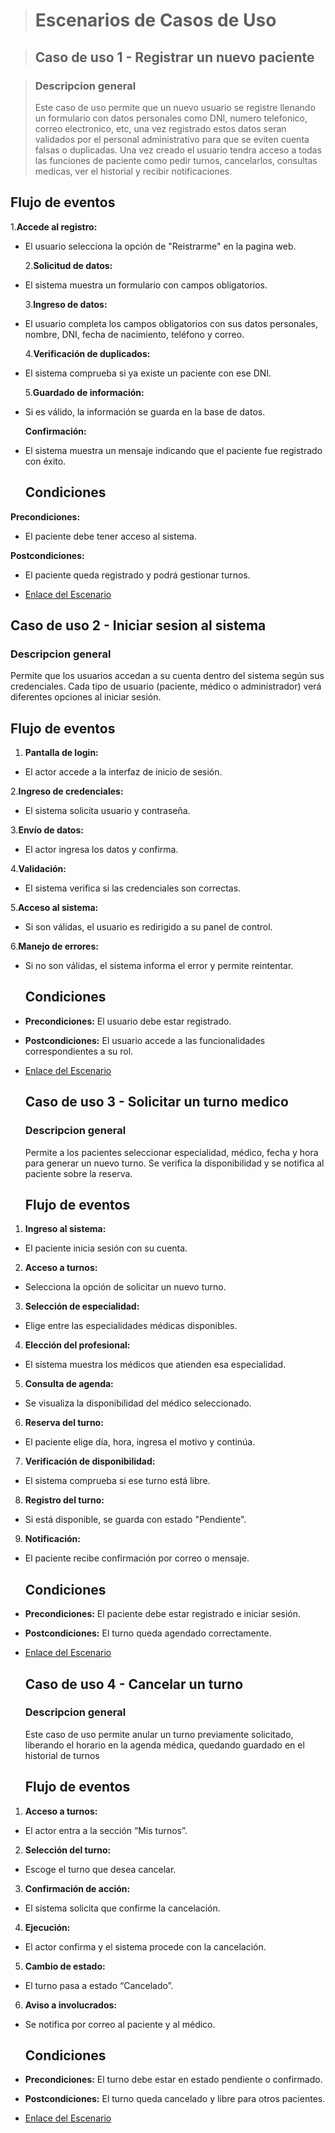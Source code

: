 > # Escenarios de Casos de Uso

> ## Caso de uso 1 - Registrar un nuevo paciente

> ### Descripcion general
> Este caso de uso permite que un nuevo usuario se registre llenando un formulario con datos personales como DNI, numero telefonico, correo electronico, etc, una vez registrado estos datos seran validados por el personal administrativo para que se eviten cuenta falsas o duplicadas. Una vez creado el usuario tendra acceso a todas las funciones de paciente como pedir turnos, cancelarlos, consultas medicas, ver el historial y recibir notificaciones.

## Flujo de eventos
1.**Accede al registro:**
- El usuario selecciona la opción de "Reistrarme" en la pagina web.

  2.**Solicitud de datos:**
- El sistema muestra un formulario con campos obligatorios.
    
  3.**Ingreso de datos:**
- El usuario completa los campos obligatorios con sus datos personales, nombre, DNI, fecha de nacimiento, teléfono y correo.

  4.**Verificación de duplicados:**
- El sistema comprueba si ya existe un paciente con ese DNI.

  5.**Guardado de información:**
- Si es válido, la información se guarda en la base de datos.
  
  **Confirmación:**
- El sistema muestra un mensaje indicando que el paciente fue registrado con éxito.

  ## Condiciones
  
 **Precondiciones:**
- El paciente debe tener acceso al sistema.
 
 **Postcondiciones:**
- El paciente queda registrado y podrá gestionar turnos.

* [Enlace del Escenario](https://drive.google.com/file/d/1djVqFc39Qv1jn71jZxvAYOAucAsL_iJs/view?usp=sharing)

## Caso de uso 2 - Iniciar sesion al sistema

### Descripcion general
Permite que los usuarios accedan a su cuenta dentro del sistema según sus credenciales. Cada tipo de usuario (paciente, médico o administrador) verá diferentes opciones al iniciar sesión.

## Flujo de eventos
1. **Pantalla de login:**
- El actor accede a la interfaz de inicio de sesión.
     
2.**Ingreso de credenciales:**
- El sistema solicita usuario y contraseña.
     
3.**Envío de datos:**
- El actor ingresa los datos y confirma.
     
4.**Validación:**
- El sistema verifica si las credenciales son correctas.
     
5.**Acceso al sistema:**
- Si son válidas, el usuario es redirigido a su panel de control.
      
6.**Manejo de errores:**
- Si no son válidas, el sistema informa el error y permite reintentar.

  ## Condiciones
      
- **Precondiciones:** El usuario debe estar registrado.  
- **Postcondiciones:** El usuario accede a las funcionalidades correspondientes a su rol.

* [Enlace del Escenario](https://drive.google.com/file/d/1YB_A1MMB7P6F8nAOrbXsp2SbcDevWBd5/view?usp=sharing)
 
  ## Caso de uso 3 - Solicitar un turno medico

  ### Descripcion general
  Permite a los pacientes seleccionar especialidad, médico, fecha y hora para generar un nuevo turno. Se verifica la disponibilidad y se notifica al paciente sobre la reserva.

  ## Flujo de eventos
1. **Ingreso al sistema:**
- El paciente inicia sesión con su cuenta.
2. **Acceso a turnos:**
- Selecciona la opción de solicitar un nuevo turno.
3. **Selección de especialidad:**
- Elige entre las especialidades médicas disponibles.
4. **Elección del profesional:**
- El sistema muestra los médicos que atienden esa especialidad.
5. **Consulta de agenda:**
- Se visualiza la disponibilidad del médico seleccionado.
6. **Reserva del turno:**
- El paciente elige día, hora, ingresa el motivo y continúa.
7. **Verificación de disponibilidad:**
- El sistema comprueba si ese turno está libre.
8. **Registro del turno:**
- Si está disponible, se guarda con estado "Pendiente".
9. **Notificación:**
- El paciente recibe confirmación por correo o mensaje.

  ## Condiciones
  
- **Precondiciones:** El paciente debe estar registrado e iniciar sesión.  
- **Postcondiciones:** El turno queda agendado correctamente.

* [Enlace del Escenario](https://drive.google.com/file/d/1aLvmz3u7pHAerV0IJpwEHQgEcwBeYRja/view?usp=sharing)

  ## Caso de uso 4 - Cancelar un turno

  ### Descripcion general
  Este caso de uso permite anular un turno previamente solicitado, liberando el horario en la agenda médica, quedando guardado en el historial de turnos

  ## Flujo de eventos
1. **Acceso a turnos:**
- El actor entra a la sección “Mis turnos”.
2. **Selección del turno:**
- Escoge el turno que desea cancelar.
3. **Confirmación de acción:**
- El sistema solicita que confirme la cancelación.
4. **Ejecución:**
- El actor confirma y el sistema procede con la cancelación.
5. **Cambio de estado:**
- El turno pasa a estado “Cancelado”.
6. **Aviso a involucrados:**
- Se notifica por correo al paciente y al médico.

  ## Condiciones
  
- **Precondiciones:** El turno debe estar en estado pendiente o confirmado.  
- **Postcondiciones:** El turno queda cancelado y libre para otros pacientes.

* [Enlace del Escenario](https://drive.google.com/file/d/1MU8uFkYKamb6EtO7NMyuC-5w-WqrogrK/view?usp=sharing)




